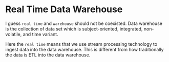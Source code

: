 # Real Time Data Warehouse
I guess `real time` and `warehouse` should not be coexisted. 
Data warehouse is the collection of data set which is subject-oriented, integrated, non-volatile, and time variant.

Here the `real time` means that we use stream processing technology to ingest data into the data warehouse. This is different from how traditionally the data is ETL into the data warehouse.

